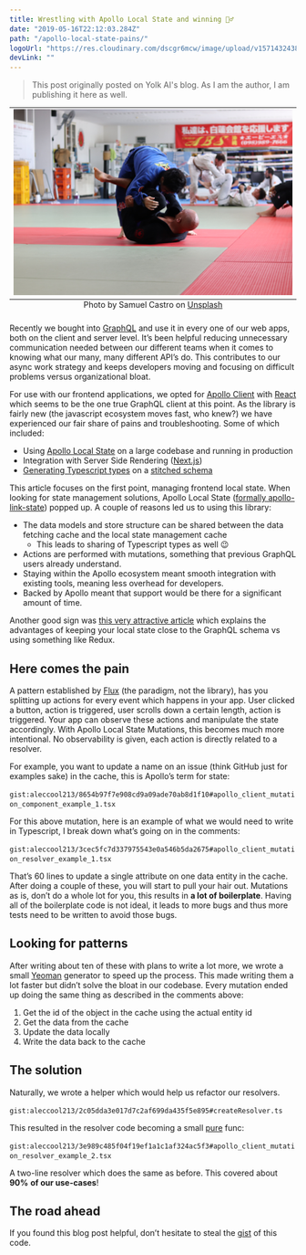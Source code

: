 ```yaml
---
title: Wrestling with Apollo Local State and winning 🤼‍♂️
date: "2019-05-16T22:12:03.284Z"
path: "/apollo-local-state-pains/"
logoUrl: "https://res.cloudinary.com/dscgr6mcw/image/upload/v1571432438/apollo-post/photo1.jpg"
devLink: ""
---
```


> This post originally posted on Yolk AI's blog. As I am the author, I am publishing it here as well.

<table class="image">
  <caption align="bottom">Photo by Samuel Castro on <a href="https://unsplash.com/photos/cwScwJy5HQE">Unsplash</a></caption>
  <tr><td><img src="./photo1.jpg" alt="local-village"/></td></tr>
</table>

Recently we bought into [GraphQL](https://graphql.org/) and use it in every one of our web apps, both on the client and server level. It’s been helpful reducing unnecessary communication needed between our different teams when it comes to knowing what our many, many different API’s do. This contributes to our async work strategy and keeps developers moving and focusing on difficult problems versus organizational bloat.

For use with our frontend applications, we opted for [Apollo Client](https://github.com/apollographql/apollo-client) with [React](https://github.com/apollographql/react-apollo) which seems to be the one true GraphQL client at this point. As the library is fairly new (the javascript ecosystem moves fast, who knew?) we have experienced our fair share of pains and troubleshooting. Some of which included:

- Using [Apollo Local State](https://www.apollographql.com/docs/react/essentials/local-state) on a large codebase and running in production
- Integration with Server Side Rendering ([Next.js](https://nextjs.org/))
- [Generating Typescript types](https://github.com/apollographql/apollo-tooling#apollo-clientcodegen-output) on a [stitched schema](https://www.apollographql.com/docs/graphql-tools/schema-stitching)

This article focuses on the first point, managing frontend local state. When looking for state management solutions, Apollo Local State ([formally apollo-link-state](https://github.com/apollographql/apollo-link-state/blob/master/README.md#L5)) popped up. A couple of reasons led us to using this library:

- The data models and store structure can be shared between the data fetching cache and the local state management cache
  - This leads to sharing of Typescript types as well 😉
- Actions are performed with mutations, something that previous GraphQL users already understand.
- Staying within the Apollo ecosystem meant smooth integration with existing tools, meaning less overhead for developers.
- Backed by Apollo meant that support would be there for a significant amount of time.

Another good sign was [this very attractive article](https://blog.apollographql.com/reducing-our-redux-code-with-react-apollo-5091b9de9c2a) which explains the advantages of keeping your local state close to the GraphQL schema vs using something like Redux.

## Here comes the pain

A pattern established by [Flux](https://facebook.github.io/flux/docs/in-depth-overview.html#content) (the paradigm, not the library), has you splitting up actions for every event which happens in your app. User clicked a button, action is triggered, user scrolls down a certain length, action is triggered. Your app can observe these actions and manipulate the state accordingly. With Apollo Local State Mutations, this becomes much more intentional. No observability is given, each action is directly related to a resolver.

For example, you want to update a name on an issue (think GitHub just for examples sake) in the cache, this is Apollo’s term for state:

`gist:aleccool213/8654b97f7e908cd9a09ade70ab8d1f10#apollo_client_mutation_component_example_1.tsx`

For this above mutation, here is an example of what we would need to write in Typescript, I break down what’s going on in the comments:

`gist:aleccool213/3cec5fc7d337975543e0a546b5da2675#apollo_client_mutation_resolver_example_1.tsx`

That’s 60 lines to update a single attribute on one data entity in the cache. After doing a couple of these, you will start to pull your hair out. Mutations as is, don’t do a whole lot for you, this results in **a lot of boilerplate**. Having all of the boilerplate code is not ideal, it leads to more bugs and thus more tests need to be written to avoid those bugs.

## Looking for patterns

After writing about ten of these with plans to write a lot more, we wrote a small [Yeoman](https://yeoman.io/) generator to speed up the process. This made writing them a lot faster but didn’t solve the bloat in our codebase. Every mutation ended up doing the same thing as described in the comments above:

1. Get the id of the object in the cache using the actual entity id
2. Get the data from the cache
3. Update the data locally
4. Write the data back to the cache

## The solution

Naturally, we wrote a helper which would help us refactor our resolvers.

`gist:aleccool213/2c05dda3e017d7c2af699da435f5e895#createResolver.ts`

This resulted in the resolver code becoming a small [pure](https://en.wikipedia.org/wiki/Pure_function) func:

`gist:aleccool213/3e989c485f04f19ef1a1c1af324ac5f3#apollo_client_mutation_resolver_example_2.tsx`

A two-line resolver which does the same as before. This covered about **90%** **of our use-cases**!

## The road ahead

If you found this blog post helpful, don’t hesitate to steal the [gist](https://gist.github.com/aleccool213/2c05dda3e017d7c2af699da435f5e895) of this code.
